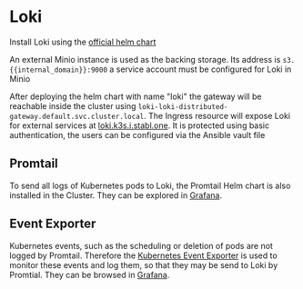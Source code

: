 # Loki

Install Loki using the [official helm chart](https://github.com/grafana/helm-charts/tree/main/charts/loki-distributed)

An external Minio instance is used as the backing storage. Its address is `s3.{{internal_domain}}:9000` a service account must be configured for Loki in Minio

After deploying the helm chart with name "loki" the gateway will be reachable inside the cluster using `loki-loki-distributed-gateway.default.svc.cluster.local`. The Ingress resource will expose Loki for external services at [loki.k3s.i.stabl.one](https://loki.k3s.i.stabl.one). It is protected using basic authentication, the users can be configured via the Ansible vault file

## Promtail

To send all logs of Kubernetes pods to Loki, the Promtail Helm chart is also installed in the Cluster. They can be explored in [Grafana](https://grafana.k3s.i.stabl.one/explore?orgId=1&left=%7B%22datasource%22:%22Loki%22,%22queries%22:%5B%7B%22refId%22:%22A%22,%22expr%22:%22%7Bhost%3D%5C%22k3s.i.stabl.one%5C%22%7D%22%7D%5D,%22range%22:%7B%22from%22:%22now-1h%22,%22to%22:%22now%22%7D%7D).

## Event Exporter

Kubernetes events, such as the scheduling or deletion of pods are not logged by Promtail. Therefore the [Kubernetes Event Exporter](https://github.com/opsgenie/kubernetes-event-exporter) is used to monitor these events and log them, so that they may be send to Loki by Promtial. They can be browsed in [Grafana](https://grafana.k3s.i.stabl.one/explore?orgId=1&left=%7B%22datasource%22:%22Loki%22,%22queries%22:%5B%7B%22refId%22:%22A%22,%22expr%22:%22%7Bapp%3D%5C%22event-exporter%5C%22%7D%22%7D%5D,%22range%22:%7B%22from%22:%22now-1h%22,%22to%22:%22now%22%7D%7D).